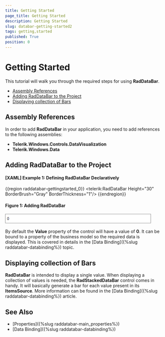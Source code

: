 ```yaml
---
title: Getting Started
page_title: Getting Started
description: Getting Started
slug: databar-getting-started2
tags: getting,started
published: True
position: 0
---
```


# Getting Started

This tutorial will walk you through the required steps for using __RadDataBar__. 

* [Assembly References](#assembly-references)
* [Adding RadDataBar to the Project](#adding-raddatabar-to-the-project)
* [Displaying collection of Bars](#displaying-collection-of-bars)

## Assembly References

In order to add __RadDataBar__ in your application, you need to add references to the following assemblies:

* __Telerik.Windows.Controls.DataVisualization__
* __Telerik.Windows.Data__

## Adding RadDataBar to the Project

#### __[XAML] Example 1: Defining RadDataBar Declaratively__
{{region raddatabar-gettingstarted_0}}
	     <telerik:RadDataBar Height="30" 
                            BorderBrush="Gray"
							BorderThickness="1"/>
{{endregion}}

#### __Figure 1: Adding RadDataBar__
![Adding RadDataBar](images/RadDataBar_GettingStarted_01.png)

By default the __Value__ property of the control will have a value of __0__. It can be bound to a property of the business model so the required data is displayed. This is covered in details in the [Data Binding]({%slug raddatabar-databinding%}) topic.

## Displaying collection of Bars

__RadDataBar__ is intended to display a single value. When displaying a collection of values is needed, the __RadStackedDataBar__ control comes in handy. It will basically generate a bar for each value present in its __ItemsSource__. More information can be found in the [Data Binding]({%slug raddatabar-databinding%}) article.

## See Also

* [Properties]({%slug raddatabar-main_properties%})
* [Data Binding]({%slug raddatabar-databinding%})

